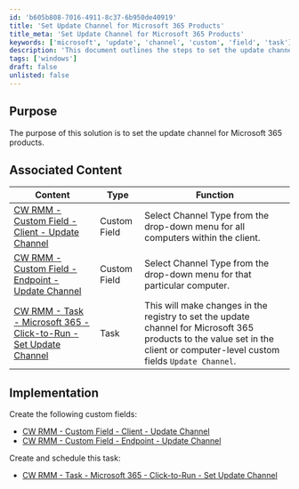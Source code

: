 ```yaml
---
id: 'b605b808-7016-4911-8c37-6b950de40919'
title: 'Set Update Channel for Microsoft 365 Products'
title_meta: 'Set Update Channel for Microsoft 365 Products'
keywords: ['microsoft', 'update', 'channel', 'custom', 'field', 'task']
description: 'This document outlines the steps to set the update channel for Microsoft 365 products using Custom Fields and scheduled tasks in ConnectWise RMM. It includes links to associated content and implementation instructions for creating the necessary fields and tasks.'
tags: ['windows']
draft: false
unlisted: false
---
```


## Purpose

The purpose of this solution is to set the update channel for Microsoft 365 products.

## Associated Content

| Content                                                                                         | Type        | Function                                                                                                      |
|-------------------------------------------------------------------------------------------------|-------------|---------------------------------------------------------------------------------------------------------------|
| [CW RMM - Custom Field - Client - Update Channel](<../cwrmm/custom-fields/Client - Update Channel.md>) | Custom Field | Select Channel Type from the drop-down menu for all computers within the client.                             |
| [CW RMM - Custom Field - Endpoint - Update Channel](<../cwrmm/custom-fields/Endpoint - Update Channel.md>) | Custom Field | Select Channel Type from the drop-down menu for that particular computer.                                   |
| [CW RMM - Task - Microsoft 365 - Click-to-Run - Set Update Channel](https://proval.itglue.com/DOC-5078775-17430050) | Task        | This will make changes in the registry to set the update channel for Microsoft 365 products to the value set in the client or computer-level custom fields `Update Channel`. |

## Implementation

Create the following custom fields:
- [CW RMM - Custom Field - Client - Update Channel](<../cwrmm/custom-fields/Client - Update Channel.md>)
- [CW RMM - Custom Field - Endpoint - Update Channel](<../cwrmm/custom-fields/Endpoint - Update Channel.md>)

Create and schedule this task:
- [CW RMM - Task - Microsoft 365 - Click-to-Run - Set Update Channel](https://proval.itglue.com/DOC-5078775-17430050)

